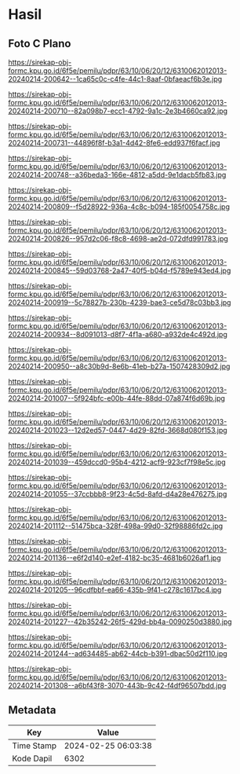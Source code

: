# Hasil

## Foto C Plano

https://sirekap-obj-formc.kpu.go.id/6f5e/pemilu/pdpr/63/10/06/20/12/6310062012013-20240214-200642--1ca65c0c-c4fe-44c1-8aaf-0bfaeacf6b3e.jpg

https://sirekap-obj-formc.kpu.go.id/6f5e/pemilu/pdpr/63/10/06/20/12/6310062012013-20240214-200710--82a098b7-ecc1-4792-9a1c-2e3b4660ca92.jpg

https://sirekap-obj-formc.kpu.go.id/6f5e/pemilu/pdpr/63/10/06/20/12/6310062012013-20240214-200731--44896f8f-b3a1-4d42-8fe6-edd937f6facf.jpg

https://sirekap-obj-formc.kpu.go.id/6f5e/pemilu/pdpr/63/10/06/20/12/6310062012013-20240214-200748--a36beda3-166e-4812-a5dd-9e1dacb5fb83.jpg

https://sirekap-obj-formc.kpu.go.id/6f5e/pemilu/pdpr/63/10/06/20/12/6310062012013-20240214-200809--f5d28922-936a-4c8c-b094-185f0054758c.jpg

https://sirekap-obj-formc.kpu.go.id/6f5e/pemilu/pdpr/63/10/06/20/12/6310062012013-20240214-200826--957d2c06-f8c8-4698-ae2d-072dfd991783.jpg

https://sirekap-obj-formc.kpu.go.id/6f5e/pemilu/pdpr/63/10/06/20/12/6310062012013-20240214-200845--59d03768-2a47-40f5-b04d-f5789e943ed4.jpg

https://sirekap-obj-formc.kpu.go.id/6f5e/pemilu/pdpr/63/10/06/20/12/6310062012013-20240214-200919--5c78827b-230b-4239-bae3-ce5d78c03bb3.jpg

https://sirekap-obj-formc.kpu.go.id/6f5e/pemilu/pdpr/63/10/06/20/12/6310062012013-20240214-200934--8d091013-d8f7-4f1a-a680-a932de4c492d.jpg

https://sirekap-obj-formc.kpu.go.id/6f5e/pemilu/pdpr/63/10/06/20/12/6310062012013-20240214-200950--a8c30b9d-8e6b-41eb-b27a-1507428309d2.jpg

https://sirekap-obj-formc.kpu.go.id/6f5e/pemilu/pdpr/63/10/06/20/12/6310062012013-20240214-201007--5f924bfc-e00b-44fe-88dd-07a874f6d69b.jpg

https://sirekap-obj-formc.kpu.go.id/6f5e/pemilu/pdpr/63/10/06/20/12/6310062012013-20240214-201023--12d2ed57-0447-4d29-82fd-3668d080f153.jpg

https://sirekap-obj-formc.kpu.go.id/6f5e/pemilu/pdpr/63/10/06/20/12/6310062012013-20240214-201039--459dccd0-95b4-4212-acf9-923cf7f98e5c.jpg

https://sirekap-obj-formc.kpu.go.id/6f5e/pemilu/pdpr/63/10/06/20/12/6310062012013-20240214-201055--37ccbbb8-9f23-4c5d-8afd-d4a28e476275.jpg

https://sirekap-obj-formc.kpu.go.id/6f5e/pemilu/pdpr/63/10/06/20/12/6310062012013-20240214-201112--51475bca-328f-498a-99d0-32f98886fd2c.jpg

https://sirekap-obj-formc.kpu.go.id/6f5e/pemilu/pdpr/63/10/06/20/12/6310062012013-20240214-201136--e6f2d140-e2ef-4182-bc35-4681b6026af1.jpg

https://sirekap-obj-formc.kpu.go.id/6f5e/pemilu/pdpr/63/10/06/20/12/6310062012013-20240214-201205--96cdfbbf-ea66-435b-9f41-c278c1617bc4.jpg

https://sirekap-obj-formc.kpu.go.id/6f5e/pemilu/pdpr/63/10/06/20/12/6310062012013-20240214-201227--42b35242-26f5-429d-bb4a-0090250d3880.jpg

https://sirekap-obj-formc.kpu.go.id/6f5e/pemilu/pdpr/63/10/06/20/12/6310062012013-20240214-201244--ad634485-ab62-44cb-b391-dbac50d2f110.jpg

https://sirekap-obj-formc.kpu.go.id/6f5e/pemilu/pdpr/63/10/06/20/12/6310062012013-20240214-201308--a6bf43f8-3070-443b-9c42-f4df96507bdd.jpg


## Metadata

| Key        | Value               |
| ---------- | ------------------- |
| Time Stamp | 2024-02-25 06:03:38 |
| Kode Dapil | 6302                |



